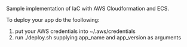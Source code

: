 Sample implementation of IaC with AWS Cloudformation and ECS.

To deploy your app do the foollowing:
1) put your AWS credentials into ~/.aws/credentials
2) run ./deploy.sh supplying app_name and app_version as arguments
